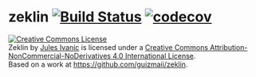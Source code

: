 # zeklin [![Build Status](https://travis-ci.com/guizmaii/zeklin.svg?branch=master)](https://travis-ci.com/guizmaii/zeklin) [![codecov](https://codecov.io/gh/guizmaii/zeklin/branch/master/graph/badge.svg)](https://codecov.io/gh/guizmaii/zeklin)

<a rel="license" href="http://creativecommons.org/licenses/by-nc-nd/4.0/"><img alt="Creative Commons License" style="border-width:0" src="https://i.creativecommons.org/l/by-nc-nd/4.0/88x31.png" /></a><br /><span xmlns:dct="http://purl.org/dc/terms/" property="dct:title">Zeklin</span> by <a xmlns:cc="http://creativecommons.org/ns#" href="https://twitter.com/guizmaii" property="cc:attributionName" rel="cc:attributionURL">Jules Ivanic</a> is licensed under a <a rel="license" href="http://creativecommons.org/licenses/by-nc-nd/4.0/">Creative Commons Attribution-NonCommercial-NoDerivatives 4.0 International License</a>.<br />Based on a work at <a xmlns:dct="http://purl.org/dc/terms/" href="https://github.com/guizmaii/zeklin" rel="dct:source">https://github.com/guizmaii/zeklin</a>.